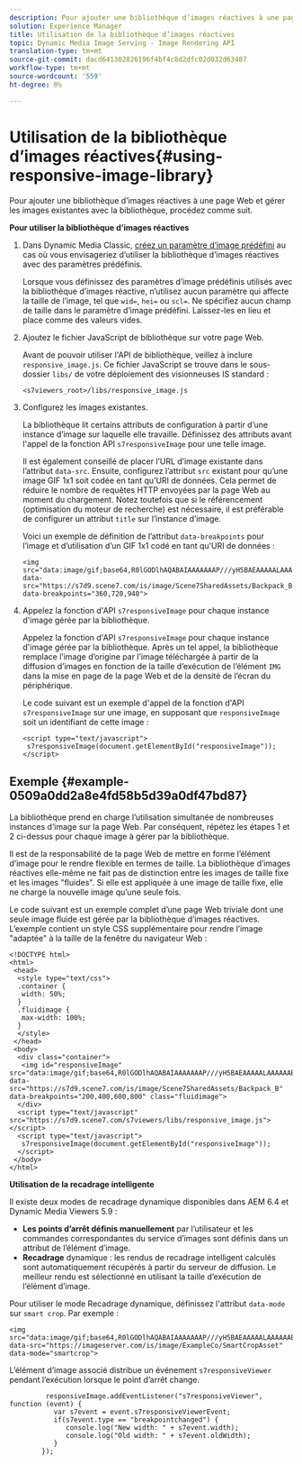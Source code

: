 ```yaml
---
description: Pour ajouter une bibliothèque d’images réactives à une page Web et gérer les images existantes avec la bibliothèque, procédez comme suit.
solution: Experience Manager
title: Utilisation de la bibliothèque d’images réactives
topic: Dynamic Media Image Serving - Image Rendering API
translation-type: tm+mt
source-git-commit: dacd641302826196f4bf4c8d2dfc02d032d63487
workflow-type: tm+mt
source-wordcount: '559'
ht-degree: 0%

---
```



# Utilisation de la bibliothèque d’images réactives{#using-responsive-image-library}

Pour ajouter une bibliothèque d’images réactives à une page Web et gérer les images existantes avec la bibliothèque, procédez comme suit.

**Pour utiliser la bibliothèque d’images réactives**

1. Dans Dynamic Media Classic, [créez un paramètre d’image prédéfini](http://help.adobe.com/en_US/scene7/using/WS2F6A1049-B41F-447d-A520-91227F9CDABF.html) au cas où vous envisageriez d’utiliser la bibliothèque d’images réactives avec des paramètres prédéfinis.

   Lorsque vous définissez des paramètres d’image prédéfinis utilisés avec la bibliothèque d’images réactive, n’utilisez aucun paramètre qui affecte la taille de l’image, tel que `wid=`, `hei=` ou `scl=`. Ne spécifiez aucun champ de taille dans le paramètre d’image prédéfini. Laissez-les en lieu et place comme des valeurs vides.
1. Ajoutez le fichier JavaScript de bibliothèque sur votre page Web.

   Avant de pouvoir utiliser l&#39;API de bibliothèque, veillez à inclure `responsive_image.js`. Ce fichier JavaScript se trouve dans le sous-dossier `libs/` de votre déploiement des visionneuses IS standard :

   `<s7viewers_root>/libs/responsive_image.js`
1. Configurez les images existantes.

   La bibliothèque lit certains attributs de configuration à partir d’une instance d’image sur laquelle elle travaille. Définissez des attributs avant l&#39;appel de la fonction API `s7responsiveImage` pour une telle image.

   Il est également conseillé de placer l’URL d’image existante dans l’attribut `data-src`. Ensuite, configurez l’attribut `src` existant pour qu’une image GIF 1x1 soit codée en tant qu’URI de données. Cela permet de réduire le nombre de requêtes HTTP envoyées par la page Web au moment du chargement. Notez toutefois que si le référencement (optimisation du moteur de recherche) est nécessaire, il est préférable de configurer un attribut `title` sur l’instance d’image.

   Voici un exemple de définition de l’attribut `data-breakpoints` pour l’image et d’utilisation d’un GIF 1x1 codé en tant qu’URI de données :

   ```
   <img src="data:image/gif;base64,R0lGODlhAQABAIAAAAAAAP///yH5BAEAAAAALAAAAAABAAEAAAIBRAA7" data-src="https://s7d9.scene7.com/is/image/Scene7SharedAssets/Backpack_B" data-breakpoints="360,720,940">
   ```

1. Appelez la fonction d&#39;API `s7responsiveImage` pour chaque instance d&#39;image gérée par la bibliothèque.

   Appelez la fonction d&#39;API `s7responsiveImage` pour chaque instance d&#39;image gérée par la bibliothèque. Après un tel appel, la bibliothèque remplace l’image d’origine par l’image téléchargée à partir de la diffusion d’images en fonction de la taille d’exécution de l’élément `IMG` dans la mise en page de la page Web et de la densité de l’écran du périphérique.

   Le code suivant est un exemple d&#39;appel de la fonction d&#39;API `s7responsiveImage` sur une image, en supposant que `responsiveImage` soit un identifiant de cette image :

   ```
   <script type="text/javascript"> 
    s7responsiveImage(document.getElementById("responsiveImage")); 
   </script>
   ```

## Exemple {#example-0509a0dd2a8e4fd58b5d39a0df47bd87}

La bibliothèque prend en charge l’utilisation simultanée de nombreuses instances d’image sur la page Web. Par conséquent, répétez les étapes 1 et 2 ci-dessus pour chaque image à gérer par la bibliothèque.

Il est de la responsabilité de la page Web de mettre en forme l’élément d’image pour le rendre flexible en termes de taille. La bibliothèque d’images réactives elle-même ne fait pas de distinction entre les images de taille fixe et les images &quot;fluides&quot;. Si elle est appliquée à une image de taille fixe, elle ne charge la nouvelle image qu’une seule fois.

Le code suivant est un exemple complet d’une page Web triviale dont une seule image fluide est gérée par la bibliothèque d’images réactives. L’exemple contient un style CSS supplémentaire pour rendre l’image &quot;adaptée&quot; à la taille de la fenêtre du navigateur Web :

```
<!DOCTYPE html> 
<html> 
 <head> 
  <style type="text/css"> 
  .container { 
   width: 50%; 
  } 
  .fluidimage { 
   max-width: 100%; 
  } 
  </style> 
 </head> 
 <body> 
  <div class="container"> 
   <img id="responsiveImage" src="data:image/gif;base64,R0lGODlhAQABAIAAAAAAAP///yH5BAEAAAAALAAAAAABAAEAAAIBRAA7" data-src="https://s7d9.scene7.com/is/image/Scene7SharedAssets/Backpack_B" data-breakpoints="200,400,600,800" class="fluidimage"> 
  </div> 
  <script type="text/javascript" src="https://s7d9.scene7.com/s7viewers/libs/responsive_image.js"></script> 
  <script type="text/javascript"> 
   s7responsiveImage(document.getElementById("responsiveImage")); 
  </script> 
 </body> 
</html>
```

**Utilisation de la recadrage intelligente**

Il existe deux modes de recadrage dynamique disponibles dans AEM 6.4 et Dynamic Media Viewers 5.9 :

* **Les points d’arrêt définis manuellement**  par l’utilisateur et les commandes correspondantes du service d’images sont définis dans un attribut de l’élément d’image.
* **Recadrage**  dynamique : les rendus de recadrage intelligent calculés sont automatiquement récupérés à partir du serveur de diffusion. Le meilleur rendu est sélectionné en utilisant la taille d’exécution de l’élément d’image.

Pour utiliser le mode Recadrage dynamique, définissez l&#39;attribut `data-mode` sur `smart crop`. Par exemple :

```
<img 
src="data:image/gif;base64,R0lGODlhAQABAIAAAAAAAP///yH5BAEAAAAALAAAAAABAAEAAAIBRAA7" 
data-src="https://imageserver.com/is/image/ExampleCo/SmartCropAsset" 
data-mode="smartcrop">
```

L’élément d’image associé distribue un événement `s7responsiveViewer` pendant l’exécution lorsque le point d’arrêt change.

```
         responsiveImage.addEventListener("s7responsiveViewer", function (event) { 
           var s7event = event.s7responsiveViewerEvent; 
           if(s7event.type == "breakpointchanged") { 
              console.log("New width: " + s7event.width); 
              console.log("Old width: " + s7event.oldWidth); 
           } 
        });
```
